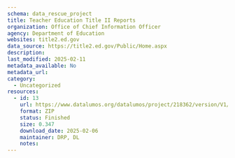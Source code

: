 ```yaml
---
schema: data_rescue_project 
title: Teacher Education Title II Reports
organization: Office of Chief Information Officer
agency: Department of Education
websites: title2.ed.gov
data_source: https://title2.ed.gov/Public/Home.aspx
description: 
last_modified: 2025-02-11
metadata_available: No
metadata_url: 
category:
  - Uncategorized
resources:
  - id: 13
    url: https://www.datalumos.org/datalumos/project/218362/version/V1/view
    format: ZIP
    status: Finished
    size: 0.347
    download_date: 2025-02-06
    maintainer: DRP, DL
    notes: 
---
```

